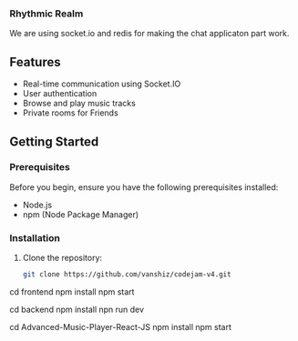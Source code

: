 ### Rhythmic Realm

We are using socket.io and redis for making the chat applicaton part work.
## Features

- Real-time communication using Socket.IO
- User authentication
- Browse and play music tracks
- Private rooms for Friends

## Getting Started

### Prerequisites

Before you begin, ensure you have the following prerequisites installed:

- Node.js
- npm (Node Package Manager)

### Installation

1. Clone the repository:

   ```bash
   git clone https://github.com/vanshiz/codejam-v4.git

cd frontend
npm install
npm start

cd backend
npm install
npn run dev

cd Advanced-Music-Player-React-JS
npm install
npm start
